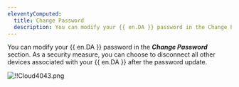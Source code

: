 ```yaml
---
eleventyComputed:
  title: Change Password
  description: You can modify your {{ en.DA }} password in the Change Password section.
---
```

You can modify your {{ en.DA }} password in the ***Change Password*** section. As a security measure, you can choose to disconnect all other devices associated with your {{ en.DA }} after the password update. 

![!!Cloud4043.png](https://webdevolutions.azureedge.net/docs/en/cloud/Cloud4043.png) 
